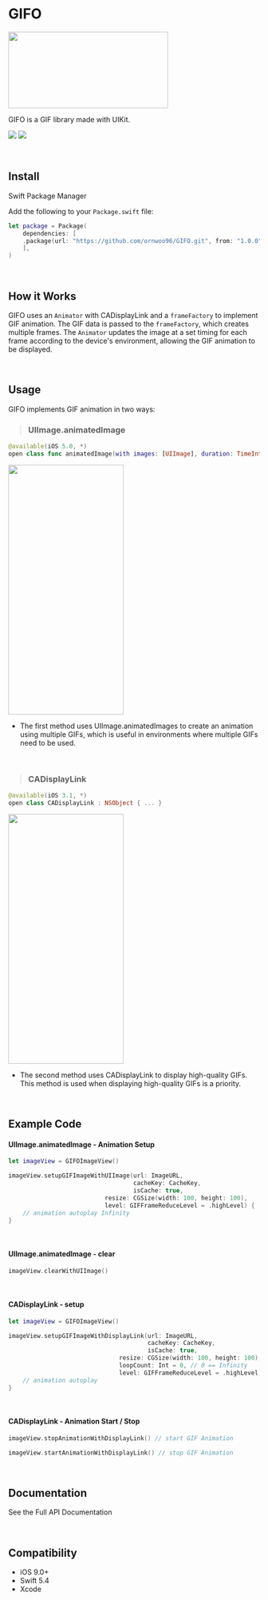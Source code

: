# GIFO
<img src = "https://user-images.githubusercontent.com/73861795/231753782-a3fa9ef3-40b8-4d46-becb-8c678461f41d.gif" width="320" height="153"/>

GIFO is a GIF library made with UIKit.

<img src="https://img.shields.io/badge/Swift-5.4-orange?style=gor-the-badge&logo=Swift&logoColor=F05138"/> <img src="https://img.shields.io/badge/Platforms-iOS-blue?style=gor-the-badge&logo=&logoColor="/>

<br/>

## Install
Swift Package Manager

Add the following to your `Package.swift` file:
~~~Swift
let package = Package(
    dependencies: [
    .package(url: "https://github.com/ornwoo96/GIFO.git", from: "1.0.0")
    ],
)
~~~

<br/>

## How it Works
GIFO uses an `Animator` with CADisplayLink and a `frameFactory` to implement GIF animation. The GIF data is passed to the `frameFactory`, which creates multiple frames. The `Animator` updates the image at a set timing for each frame according to the device's environment, allowing the GIF animation to be displayed.

<br/>

## Usage

GIFO implements GIF animation in two ways:

>### UIImage.animatedImage

~~~Swift
@available(iOS 5.0, *)
open class func animatedImage(with images: [UIImage], duration: TimeInterval) -> UIImage?
~~~

<img src = "https://user-images.githubusercontent.com/73861795/211813537-14e1f41b-2c61-4832-bd74-0390a24be38b.gif" width="231" height="500"/>

- The first method uses UIImage.animatedImages to create an animation using multiple GIFs, which is useful in environments where multiple GIFs need to be used.

<br/>

>### CADisplayLink

~~~Swift
@available(iOS 3.1, *)
open class CADisplayLink : NSObject { ... }
~~~

<img src = "https://user-images.githubusercontent.com/73861795/211813909-371ff687-5169-4dd1-8383-e3ac1cf44219.gif" width="231" height="500"/>

- The second method uses CADisplayLink to display high-quality GIFs. This method is used when displaying high-quality GIFs is a priority.

<br/>

## Example Code

#### UIImage.animatedImage - Animation Setup
~~~Swift
let imageView = GIFOImageView()

imageView.setupGIFImageWithUIImage(url: ImageURL,
                                   cacheKey: CacheKey,
                                   isCache: true,
		                   resize: CGSize(width: 100, height: 100),
		                   level: GIFFrameReduceLevel = .highLevel) {
	// animation autoplay Infinity
}
~~~

<br/>

#### UIImage.animatedImage - clear
~~~Swift
imageView.clearWithUIImage()
~~~

<br/>

#### CADisplayLink - setup
~~~Swift
let imageView = GIFOImageView()

imageView.setupGIFImageWithDisplayLink(url: ImageURL,
                                       cacheKey: CacheKey,
                                       isCache: true,
		                       resize: CGSize(width: 100, height: 100),
		                       loopCount: Int = 0, // 0 == Infinity
		                       level: GIFFrameReduceLevel = .highLevel) {
	// animation autoplay
}
~~~

<br/>

#### CADisplayLink - Animation Start / Stop
~~~Swift
imageView.stopAnimationWithDisplayLink() // start GIF Animation
~~~

~~~Swift
imageView.startAnimationWithDisplayLink() // stop GIF Animation
~~~

<br/>

## Documentation
See the Full API Documentation

<br/>

## Compatibility
- iOS 9.0+
- Swift 5.4
- Xcode
